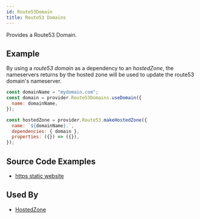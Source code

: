 ```yaml
---
id: Route53Domain
title: Route53 Domains
---
```


Provides a Route53 Domain.

## Example

By using a _route53 domain_ as a dependency to an _hostedZone_, the nameservers returns by the hosted zone will be used to update the route53 domain's nameserver.

```js
const domainName = "mydomain.com";
const domain = provider.Route53Domains.useDomain({
  name: domainName,
});

const hostedZone = provider.Route53.makeHostedZone({
  name: `${domainName}.`,
  dependencies: { domain },
  properties: ({}) => ({}),
});
```

## Source Code Examples

- [https static website ](https://github.com/grucloud/grucloud/blob/main/examples/aws/website-https/iac.js)

## Used By

- [HostedZone](../Route53/Route53HostedZone)
